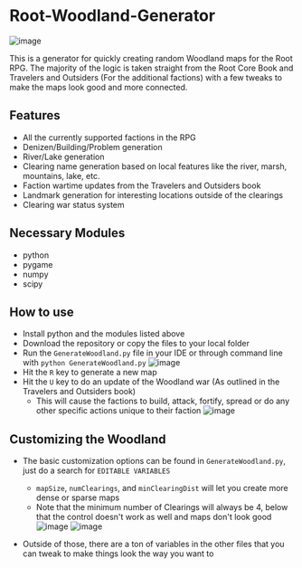 # Root-Woodland-Generator

![image](https://github.com/user-attachments/assets/6b665a93-20a2-4c5a-84fc-c7f4597bda87)

This is a generator for quickly creating random Woodland maps for the Root RPG. The majority of the logic is taken straight from the Root Core Book and Travelers and Outsiders (For the additional factions) with a few tweaks to make the maps look good and more connected. 

## Features
- All the currently supported factions in the RPG
- Denizen/Building/Problem generation
- River/Lake generation
- Clearing name generation based on local features like the river, marsh, mountains, lake, etc.
- Faction wartime updates from the Travelers and Outsiders book
- Landmark generation for interesting locations outside of the clearings
- Clearing war status system

## Necessary Modules
- python
- pygame
- numpy
- scipy
  
## How to use
- Install python and the modules listed above
- Download the repository or copy the files to your local folder
- Run the `GenerateWoodland.py` file in your IDE or through command line with `python GenerateWoodland.py`
![image](https://github.com/user-attachments/assets/2215705b-108b-4e62-b944-da36e4edfd44)
- Hit the `R` key to generate a new map
- Hit the `U` key to do an update of the Woodland war (As outlined in the Travelers and Outsiders book)
  - This will cause the factions to build, attack, fortify, spread or do any other specific actions unique to their faction
![image](https://github.com/user-attachments/assets/166b30a4-96c1-4f32-b542-cded9541d79c)

## Customizing the Woodland
- The basic customization options can be found in `GenerateWoodland.py`, just do a search for `EDITABLE VARIABLES`
  - `mapSize`, `numClearings`, and `minClearingDist` will let you create more dense or sparse maps
  - Note that the minimum number of Clearings will always be 4, below that the control doesn't work as well and maps don't look good
![image](https://github.com/user-attachments/assets/8e364df4-ccc4-4069-bce9-bb541fdb0e3a)
![image](https://github.com/user-attachments/assets/a72263d3-b449-4480-b97b-25209b1aea37)

- Outside of those, there are a ton of variables in the other files that you can tweak to make things look the way you want to
